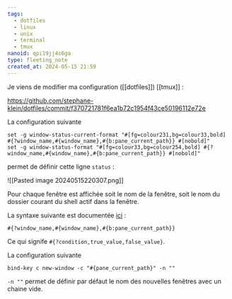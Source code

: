 ```yaml
---
tags:
  - dotfiles
  - linux
  - unix
  - terminal
  - tmux
nanoid: qpi19jj4s6ga
type: fleeting_note
created_at: 2024-05-15 21:59
---
```

Je viens de modifier ma configuration ([[dotfiles]]) [[tmux]] :

https://github.com/stephane-klein/dotfiles/commit/f370721781f6ea1b72c1954f43ce50196112e72e

La configuration suivante

```
set -g window-status-current-format "#[fg=colour231,bg=colour33,bold] #{?window_name,#{window_name},#{b:pane_current_path}} #[nobold]"
set -g window-status-format "#[fg=colour33,bg=colour254,bold] #{?window_name,#{window_name},#{b:pane_current_path}} #[nobold]"
```

permet de définir cette ligne `status` :

![[Pasted image 20240515220307.png]]

Pour chaque fenêtre est affichée soit le nom de la fenêtre, soit le nom du dossier courant du shell actif dans la fenêtre.

La syntaxe suivante est documentée [ici](https://www.man7.org/linux/man-pages/man1/tmux.1.html#FORMATS) :

`#{?window_name,#{window_name},#{b:pane_current_path}}`

Ce qui signife `#{?condition,true_value,false_value}`.

La configuration suivante

```
bind-key c new-window -c "#{pane_current_path}" -n ""
```

`-n ""` permet de définir par défaut le nom des nouvelles fenêtres avec un chaine vide.
